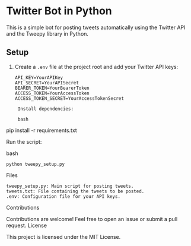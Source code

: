 # Twitter Bot in Python

This is a simple bot for posting tweets automatically using the Twitter API and the Tweepy library in Python.

## Setup

1. Create a `.env` file at the project root and add your Twitter API keys:

   ```dotenv
   API_KEY=YourAPIKey
   API_SECRET=YourAPISecret
   BEARER_TOKEN=YourBearerToken
   ACCESS_TOKEN=YourAccessToken
   ACCESS_TOKEN_SECRET=YourAccessTokenSecret

    Install dependencies:

    bash
   ```

pip install -r requirements.txt

Run the script:

bash

    python tweepy_setup.py

Files

    tweepy_setup.py: Main script for posting tweets.
    tweets.txt: File containing the tweets to be posted.
    .env: Configuration file for your API keys.

Contributions

Contributions are welcome! Feel free to open an issue or submit a pull request.
License

This project is licensed under the MIT License.
